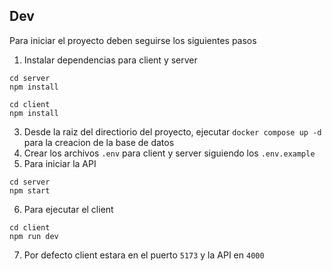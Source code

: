 ## Dev

Para iniciar el proyecto deben seguirse los siguientes pasos

1. Instalar dependencias para client y server

```
cd server
npm install
```

```
cd client
npm install
```

3. Desde la raiz del directiorio del proyecto, ejecutar `docker compose up -d` para la creacion de la base de datos
4. Crear los archivos `.env` para client y server siguiendo los `.env.example`
5. Para iniciar la API

```
cd server
npm start
```

6. Para ejecutar el client

```
cd client
npm run dev
```

7. Por defecto client estara en el puerto `5173` y la API en `4000`
